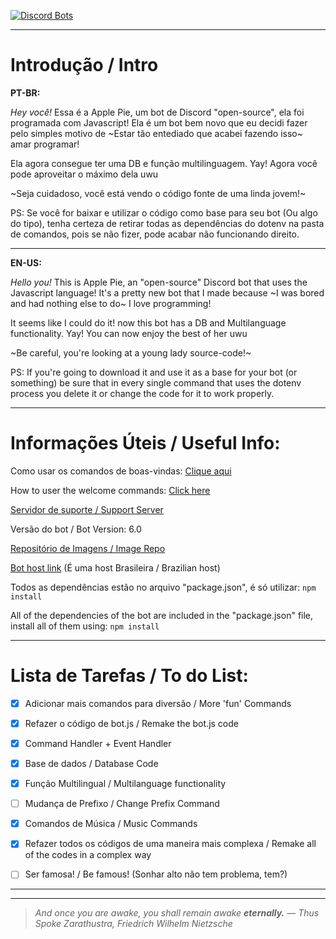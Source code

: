[![Discord Bots](https://top.gg/api/widget/762077336812126228.svg)](https://top.gg/bot/762077336812126228)

-----------------------------------------------------------------------------------------------------------------------------------------------------------------------------------
# **Introdução / Intro**

**PT-BR:**

_Hey você!_
Essa é a Apple Pie, um bot de Discord "open-source", ela foi programada com Javascript!
Ela é um bot bem novo que eu decidi fazer pelo simples motivo de ~Estar tão entediado que acabei fazendo isso~ amar programar!

Ela agora consegue ter uma DB e função multilinguagem. Yay!
Agora você pode aproveitar o máximo dela uwu

~Seja cuidadoso, você está vendo o código fonte de uma linda jovem!~

PS: Se você for baixar e utilizar o código como base para seu bot (Ou algo do tipo), tenha certeza de retirar todas as dependências do dotenv na pasta de comandos, pois se não fizer, pode acabar não funcionando direito.

-----------------------------------------------------------------------------------------------------------------------------------------------------------------------------------

**EN-US:**

_Hello you!_
This is Apple Pie, an "open-source" Discord bot that uses the Javascript language!
It's a pretty new bot  that I made because ~I was bored and had nothing else to do~ I love programming!

It seems like I could do it! now this bot has a DB and Multilanguage functionality. Yay!
You can now enjoy the best of her uwu

~Be careful, you're looking at a young lady source-code!~

PS: If you're going to download it and use it as a base for your bot (or something) be  sure that in every single command that uses the dotenv process you delete it or change the code for it to work properly.

-----------------------------------------------------------------------------------------------------------------------------------------------------------------------------------


# **Informações Úteis / Useful Info:**

Como usar os comandos de boas-vindas: [Clique aqui](https://github.com/The-Crow-pleb/Junk/blob/master/Atalhos/Apple%20Pie/WelcomeTypes/README.md)

How to user the welcome commands: [Click here](https://github.com/The-Crow-pleb/Junk/blob/master/Atalhos/Apple%20Pie/WelcomeTypes/README.md)

[Servidor de suporte / Support Server](https://discord.gg/sGgzNQ6)

Versão do bot / Bot Version: 6.0

[Repositório de Imagens / Image Repo](https://pin.it/6gAWnUp)

[Bot host link](https://fantasyhosting.com.br/) (É uma host Brasileira / Brazilian host)

Todos as dependências estão no arquivo "package.json", é só utilizar: ```npm install```

All of the dependencies of the bot are included in the "package.json" file, install all of them using: ```npm install```

-----------------------------------------------------------------------------------------------------------------------------------------------------------------------------------

# **Lista de Tarefas / To do List:**

- [X] Adicionar mais comandos para diversão / More 'fun' Commands

- [X] Refazer o código de bot.js / Remake the bot.js code

- [X] Command Handler + Event Handler

- [X] Base de dados / Database Code

- [X] Função Multilingual / Multilanguage functionality 

- [ ] Mudança de Prefixo / Change Prefix Command

- [X] Comandos de Música / Music Commands

- [X] Refazer todos os códigos de uma maneira mais complexa / Remake all of the codes in a complex way

- [ ] Ser famosa! / Be famous! (Sonhar alto não tem problema, tem?)

-----------------------------------------------------------------------------------------------------------------------------------------------------------------------------------

-----------------------------------------------------------------------------------------------------------------------------------------------------------------------------------

>_And once you are awake, you shall remain awake **eternally.**_
>― _Thus Spoke Zarathustra, Friedrich Wilhelm Nietzsche_
